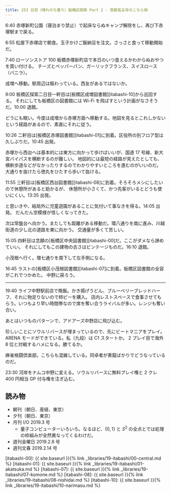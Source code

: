 ```yaml
---
title: 253 日目（晴れのち曇り）板橋区探索 Part 2 - 首都高五号のこちら側
---
```


6:40 赤塚新町公園（寝泊まり禁止）で起床ならぬキャンプ解除をし、再び下赤塚駅まで戻る。

6:55 松屋下赤塚店で朝食。玉子かけご飯納豆を注文。さっさと食って移動開始だ。

7:40 ローソンストア 100 板橋赤塚新町店で本日のいつ食えるかわからぬおやつを買い付ける。
チーズとペッパーパン、ガーリックフランス、スイスロース（バニラ）。

成増へ移動。駅周辺は賑わっている。西友があるではないか。

9:00 板橋区探索二日目一軒目は[板橋区成増図書館][itabashi-10]から巡回する。
それにしても板橋区の図書館には Wi-Fi を飛ばすという計画がなさそうだ。10:00 退館。

どうにも眠い。今度は成増から赤塚方面へ移動する。地図を見るとこれしかないという経路があるので、素直にそれに従う。

10:26 二軒目は[板橋区赤塚図書館][itabashi-01]に到着。区役所の別フロア型は久しぶりだ。10:45 出発。

赤塚から西台へは基本的には東方に向かって歩けばいいが、国道 17 号線、新大宮バイパスを横断するのが難しい。
地図的には最短の経路が見えたとしても、横断歩道などがなかったりするのでわかりやすいところを進むのがいいのだ。
大通りを抜けたら徳丸をひたすら歩いて抜ける。

11:55 三軒目は[板橋区西台図書館][itabashi-08]に到着。そろそろメシにしたいので休憩所があると助かるが、
休憩所が小さくて、かつ先客がいるとどうも使いにくい。13:35 出発。

と思いきや、結局外に児童遊園があることに気付いて事なきを得る。14:05 出発。
だんだん空模様が怪しくなってきた。

次は常盤台へ向かう。またしても距離がある移動だ。環八通りを南に進み、川越街道の少し北の道路を東に向かう。
交通量が多くて苦しい。

15:05 四軒目は念願の[板橋区中央図書館][itabashi-00]だ。ここがダメなら諦めていい。
それにしてもこの建物の古さはビンテージものだ。16:10 退館。

小茂根へ行く。環七通りを南下して左手側になる。

16:45 ラストの[板橋区小茂根図書館][itabashi-07]に到着。板橋区図書館の全容がこれでつかめた。
中野に戻ろう。

----------

19:40 ライフ中野駅前店で晩飯。かき揚げうどん、ブルーベリーブレッドハーフ、それに物足りないので柿ピーを購入。
店内レストスペースで食事させてもらう。いつもより早い時間帯なので席を奪い合うライバルが多い。レンジも奪い合い。

あとはいつものパターンで、アドアーズ中野店に飛び込む。

珍しいことにソウルリバースが埋まっているので、先にビートマニアをプレイ。ARENA モードができている。私（九段）は C1 スタートか。
2 プレイ目で海外 8 位と対戦するハメになる。勝てるか。

麻雀格闘倶楽部。こちらも混雑している。同卓者が黄龍ばかりでどうなっているのだ。

23:30 河岸をナムコ中野に変える。ソウルリバースに無料プレイ権と 2 クレ 400 円相当 GP 付与権を注ぎ込む。

## 読み物

* 朝刊（朝日、産経、東京）
* 夕刊（朝日、東京）
* 月刊 I/O 2019.3 号
  * 量子コンピューターいろいろ。なるほど、$\lbrace 0, 1\rbrace$ と $S^2$ の全点とでは処理の枠組みが全然異なってくるわけだ。
* 週刊金曜日 2019.2.8 号
* 週刊文春 2019.2.14 号

[itabashi-00]: {{ site.baseurl }}{% link _libraries/19-itabashi/00-central.md %}
[itabashi-01]: {{ site.baseurl }}{% link _libraries/19-itabashi/01-akatsuka.md %}
[itabashi-07]: {{ site.baseurl }}{% link _libraries/19-itabashi/07-komone.md %}
[itabashi-08]: {{ site.baseurl }}{% link _libraries/19-itabashi/08-nishidai.md %}
[itabashi-10]: {{ site.baseurl }}{% link _libraries/19-itabashi/10-narimasu.md %}
